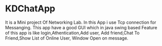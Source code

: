 # KDChatApp
It is a Mini project Of Networking Lab.
In this App i use Tcp connection for Messanging. 
This app have a good GUI which in java swing based
Feature of this app is like login,Athentication,Add user, Add friend,Chat To Friend,Show List of Online User, Window Open on message.
